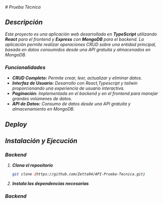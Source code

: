 <em> # Prueba Técnica <em>

## Descripción

Este proyecto es una aplicación web desarrollada en **TypeScript** utilizando **React** para el frontend y **Express** con **MongoDB** para el backend. La aplicación permite realizar operaciones CRUD sobre una entidad principal, basada en datos consumidos desde una API gratuita y almacenados en MongoDB. 

### Funcionalidades

- **CRUD Completo:** Permite crear, leer, actualizar y eliminar datos.
- **Interfaz de Usuario:** Desarrollo con React,Typescript y tailwin proporcionando una experiencia de usuario interactiva.
- **Paginación:** Implementada en el backend y en el frontend para manejar grandes volúmenes de datos.
- **API de Datos:** Consumo de datos desde una API gratuita y almacenamiento en MongoDB.

## Deploy

## Instalación y Ejecución

### Backend

1. **Clona el repositorio**

   ```bash
   git clone (https://github.com/Zetta94/API-Prueba-Tecnica.git)

2. **Instala las dependencias necesarias**
### Backend
